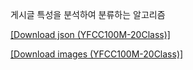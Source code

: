 게시글 특성을 분석하여 분류하는 알고리즘

[[Download json (YFCC100M-20Class)]](https://drive.google.com/file/d/1iDzV2_hQ3RvgHRphXV6ksicv2IGyZFc1/view?usp=share_link)

[[Download images (YFCC100M-20Class)]](https://drive.google.com/file/d/1vwBixvRXDeDLU4Xk8UMOwKicYRsGDdhC/view?usp=share_link)

